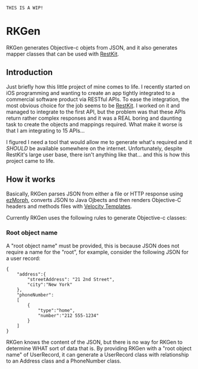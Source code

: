   
	THIS IS A WIP!



RKGen 
=====

RKGen generates Objective-c objets from JSON, and it also generates mapper
classes  that can be used with [RestKit](https://github.com/RestKit/RestKit).

Introduction  
------------

Just briefly how this little project of mine comes to life. I recently started
on iOS programming and wanting to create an app tightly integrated to a
commercial software product via RESTful APIs. To ease the integration, the most
obvious choice for the job seems to be
[RestKit](https://github.com/RestKit/RestKit). I worked on it and managed to
integrate to the first API, but the problem was that these APIs return rather
complex responses and it was a REAL boring and daunting task to create the
objects and mappings required.  What make it worse is that I am integrating to
15 APIs...

I figured I need a tool that would allow me to generate what's required and it
*SHOULD* be available somewhere on the internet. Unfortunately, despite
RestKit's large user base, there isn't anything  like that... and this is how
this project came to life.


How it works  
------------

Basically, RKGen parses JSON from either a file or HTTP response using
[ezMorph](http://ezmorph.sourceforge.net/), converts JSON to Java Ojbects and
then renders Objective-C headers and methods files with [Velocity
Templates](http://velocity.apache.org/).

Currently RKGen uses the following rules to generate Objective-c classes:

### Root object name

A "root object name" must be provided, this is because JSON does not require a name for the "root", for example, consider the following JSON for a user record:

	{
		"address":{
			"streetAddress": "21 2nd Street",
			"city":"New York"
		},
		"phoneNumber":
		[
			{
				"type":"home",
				"number":"212 555-1234"
			}
		]
	}

RKGen knows the content of the JSON, but there is no way for RKGen to determine WHAT sort of data that is. By providing RKGen with a "root object name" of UserRecord, it can generate a UserRecord class with relationship to an Address class and a PhoneNumber class.
